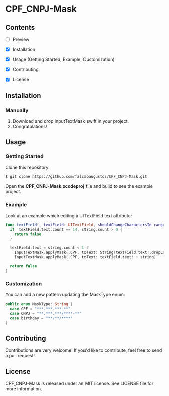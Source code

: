 # CPF_CNPJ-Mask

## Contents

- [ ] Preview
- [x] Installation
- [x] Usage (Getting Started, Example, Customization)
- [x] Contributing
- [x] License


## Installation

### Manually

1. Download and drop InputTextMask.swift in your project.
2. Congratulations!


## Usage

### Getting Started

Clone this repository:

```sh
$ git clone https://github.com/falcaoaugustos/CPF_CNPJ-Mask.git
```

Open the **CPF_CNPJ-Mask.xcodeproj** file and build to see the example project.

### Example

Look at an example which editing a UITextField text attribute:

```swift
func textField(_ textField: UITextField, shouldChangeCharactersIn range: NSRange, replacementString string: String) -> Bool {
  if  textField.text.count == 14, string.count > 0 {
    return false
  }

  textField.text = string.count < 1 ?
    InputTextMask.applyMask(.CPF, toText: String(textField.text!.dropLast())) :
    InputTextMask.applyMask(.CPF, toText: textField.text! + string)

  return false
}
```

### Customization

You can add a new pattern updating the MaskType enum:

```swift
public enum MaskType: String {
  case CPF = "***.***.***-**"
  case CNPJ = "**.***.***/****-**"
  case birthday = "**/**/****"
}
```

## Contributing

Contributions are very welcome! If you'd like to contribute, feel free to send a pull request!

## License

CPF_CNPJ-Mask is released under an MIT license. See LICENSE file for more information.
